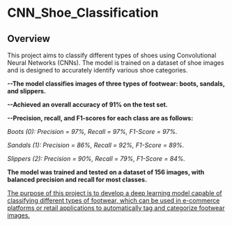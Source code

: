# CNN_Shoe_Classification

## Overview

This project aims to classify different types of shoes using Convolutional Neural Networks (CNNs). The model is trained on a dataset of shoe images and is designed to accurately identify various shoe categories.<br>

**--The model classifies images of three types of footwear: boots, sandals, and slippers.**<br>

**--Achieved an overall accuracy of 91% on the test set.**<br>

**--Precision, recall, and F1-scores for each class are as follows:**<br>

*Boots (0): Precision = 97%, Recall = 97%, F1-Score = 97%.*<br>

*Sandals (1): Precision = 86%, Recall = 92%, F1-Score = 89%.*<br>

*Slippers (2): Precision = 90%, Recall = 79%, F1-Score = 84%.*<br>

**The model was trained and tested on a dataset of 156 images, with balanced precision and recall for most classes.**<br>

<u>The purpose of this project is to develop a deep learning model capable of classifying different types of footwear, which can be used in e-commerce platforms or retail applications to automatically tag and categorize footwear images.</u>
